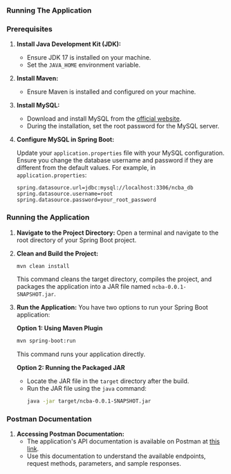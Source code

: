 ### Running The Application

### Prerequisites
1. **Install Java Development Kit (JDK):**
    - Ensure JDK 17 is installed on your machine.
    - Set the `JAVA_HOME` environment variable.

2. **Install Maven:**
    - Ensure Maven is installed and configured on your machine.

3. **Install MySQL:**

   - Download and install MySQL from the [official website](https://dev.mysql.com/downloads/installer/).
   - During the installation, set the root password for the MySQL server.

4. **Configure MySQL in Spring Boot:**

   Update your `application.properties` file with your MySQL configuration. Ensure you change the database username and password if they are different from the default values. For example, in `application.properties`:

   ```properties
   spring.datasource.url=jdbc:mysql://localhost:3306/ncba_db
   spring.datasource.username=root
   spring.datasource.password=your_root_password

### Running the Application

1. **Navigate to the Project Directory:**
   Open a terminal and navigate to the root directory of your Spring Boot project.

2. **Clean and Build the Project:**
   ```sh
   mvn clean install
   ```
   This command cleans the target directory, compiles the project, and packages the application into a JAR file named `ncba-0.0.1-SNAPSHOT.jar`.

3. **Run the Application:**
   You have two options to run your Spring Boot application:

   **Option 1: Using Maven Plugin**
   ```sh
   mvn spring-boot:run
   ```
   This command runs your application directly.

   **Option 2: Running the Packaged JAR**
    - Locate the JAR file in the `target` directory after the build.
    - Run the JAR file using the `java` command:
      ```sh
      java -jar target/ncba-0.0.1-SNAPSHOT.jar
      ```

### Postman Documentation

1. **Accessing Postman Documentation:**
    - The application's API documentation is available on Postman at [this link](https://documenter.getpostman.com/view/17519872/2sA3dxDris).
    - Use this documentation to understand the available endpoints, request methods, parameters, and sample responses.

